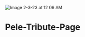![Image 2-3-23 at 12 09 AM](https://user-images.githubusercontent.com/109493752/216527102-7ae9456b-11b4-44ae-bf45-6deb3f955f6e.jpeg)
# Pele-Tribute-Page
